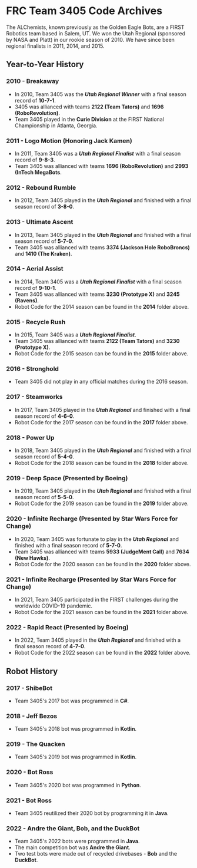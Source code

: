 # FRC Team 3405 Code Archives #
The ALChemists, known previously as the Golden Eagle Bots, are a FIRST Robotics team based in Salem, UT. We won the Utah Regional (sponsored by NASA and Platt) in our rookie season of 2010. We have since been regional finalists in 2011, 2014, and 2015. 

## Year-to-Year History ##
### 2010 - Breakaway ###
- In 2010, Team 3405 was the ***Utah Regional Winner*** with a final season record of **10-7-1**.
- 3405 was allianced with teams **2122 (Team Tators)** and **1696 (RoboRevolution)**.
- Team 3405 played in the **Curie Division** at the FIRST National Championship in Atlanta, Georgia.

### 2011 - Logo Motion (Honoring Jack Kamen) ###
- In 2011, Team 3405 was a ***Utah Regional Finalist*** with a final season record of **9-8-3**.
- Team 3405 was allianced with teams **1696 (RoboRevolution)** and **2993 (InTech MegaBots**.

### 2012 - Rebound Rumble ###
- In 2012, Team 3405 played in the ***Utah Regional*** and finished with a final season record of **3-8-0**.

### 2013 - Ultimate Ascent ###
- In 2013, Team 3405 played in the ***Utah Regional*** and finished with a final season record of **5-7-0**.
- Team 3405 was allianced with teams **3374 (Jackson Hole RoboBroncs)** and **1410 (The Kraken)**.

### 2014 - Aerial Assist ###
- In 2014, Team 3405 was a ***Utah Regional Finalist*** with a final season record of **9-10-1**.
- Team 3405 was allianced with teams **3230 (Prototype X)** and **3245 (Ravens)**.
- Robot Code for the 2014 season can be found in the **2014** folder above.

### 2015 - Recycle Rush ###
- In 2015, Team 3405 was a ***Utah Regional Finalist***.
- Team 3405 was allianced with teams **2122 (Team Tators)** and **3230 (Prototype X)**.
- Robot Code for the 2015 season can be found in the **2015** folder above.

### 2016 - Stronghold ###
- Team 3405 did not play in any official matches during the 2016 season.

### 2017 - Steamworks ###
- In 2017, Team 3405 played in the ***Utah Regional*** and finished with a final season record of **4-6-0**.
- Robot Code for the 2017 season can be found in the **2017** folder above.

### 2018 - Power Up ###
- In 2018, Team 3405 played in the ***Utah Regional*** and finished with a final season record of **5-4-0**.
- Robot Code for the 2018 season can be found in the **2018** folder above.

### 2019 - Deep Space (Presented by Boeing) ###
- In 2019, Team 3405 played in the ***Utah Regional*** and finished with a final season record of **5-5-0**.
- Robot Code for the 2019 season can be found in the **2019** folder above.

### 2020 - Infinite Recharge (Presented by Star Wars Force for Change) ###
- In 2020, Team 3405 was fortunate to play in the ***Utah Regional*** and finished with a final season record of **5-7-0**.
- Team 3405 was allianced with teams **5933 (JudgeMent Call)** and **7634 (New Hawks)**.
- Robot Code for the 2020 season can be found in the **2020** folder above.

### 2021 - Infinite Recharge (Presented by Star Wars Force for Change) ###
- In 2021, Team 3405 participated in the FIRST challenges during the worldwide COVID-19 pandemic.
- Robot Code for the 2021 season can be found in the **2021** folder above.

### 2022 - Rapid React (Presented by Boeing) ###
- In 2022, Team 3405 played in the ***Utah Regional*** and finished with a final season record of **4-7-0**.
- Robot Code for the 2022 season can be found in the **2022** folder above.

## Robot History ##
### 2017 - ShibeBot ###
- Team 3405's 2017 bot was programmed in **C#**.

### 2018 - Jeff Bezos ###
- Team 3405's 2018 bot was programmed in **Kotlin**.

### 2019 - The Quacken ###
- Team 3405's 2019 bot was programmed in **Kotlin**.

### 2020 - Bot Ross ###
- Team 3405's 2020 bot was programmed in **Python**.

### 2021 - Bot Ross ###
- Team 3405 reutilized their 2020 bot by programming it in **Java**.

### 2022 - Andre the Giant, Bob, and the DuckBot ###
- Team 3405's 2022 bots were programmed in **Java**.
- The main competition bot was **Andre the Giant**.
- Two test bots were made out of recycled drivebases - **Bob** and the **DuckBot**.
